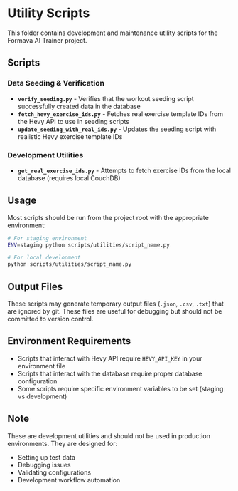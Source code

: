 # Utility Scripts

This folder contains development and maintenance utility scripts for the Formava AI Trainer project.

## Scripts

### Data Seeding & Verification

- **`verify_seeding.py`** - Verifies that the workout seeding script successfully created data in the database
- **`fetch_hevy_exercise_ids.py`** - Fetches real exercise template IDs from the Hevy API to use in seeding scripts
- **`update_seeding_with_real_ids.py`** - Updates the seeding script with realistic Hevy exercise template IDs

### Development Utilities

- **`get_real_exercise_ids.py`** - Attempts to fetch exercise IDs from the local database (requires local CouchDB)

## Usage

Most scripts should be run from the project root with the appropriate environment:

```bash
# For staging environment
ENV=staging python scripts/utilities/script_name.py

# For local development
python scripts/utilities/script_name.py
```

## Output Files

These scripts may generate temporary output files (`.json`, `.csv`, `.txt`) that are ignored by git. These files are useful for debugging but should not be committed to version control.

## Environment Requirements

- Scripts that interact with Hevy API require `HEVY_API_KEY` in your environment file
- Scripts that interact with the database require proper database configuration
- Some scripts require specific environment variables to be set (staging vs development)

## Note

These are development utilities and should not be used in production environments. They are designed for:
- Setting up test data
- Debugging issues
- Validating configurations
- Development workflow automation 